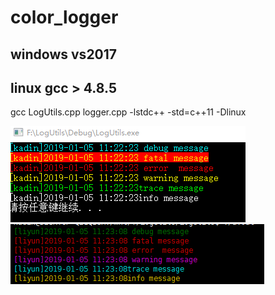 # color_logger
## windows vs2017
## linux gcc > 4.8.5 
gcc LogUtils.cpp logger.cpp -lstdc++ -std=c++11 -Dlinux

![style windows](https://github.com/SunYoung91/color_logger/blob/master/png/color_logger.png)
![style linux](https://github.com/SunYoung91/color_logger/blob/master/png/color_logger_linux.png)